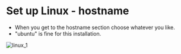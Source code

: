 # Set up Linux - hostname


* When you get to the hostname section choose whatever you like.
* "ubuntu" is fine for this installation.

![linux_1](img/linux_install_1.png)



